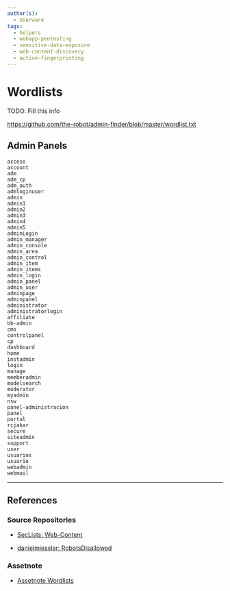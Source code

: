 ```yaml
---
author(s):
  - Userware
tags:
  - helpers
  - webapp-pentesting
  - sensitive-data-exposure
  - web-content-discovery
  - active-fingerprinting
---
```

# Wordlists

TODO: Fill this info

https://github.com/the-robot/admin-finder/blob/master/wordlist.txt

## Admin Panels

```
acceso
account
adm
adm_cp
adm_auth
admloginuser
admin
admin1
admin2
admin3
admin4
admin5
adminLogin
admin_manager
admin_console
admin_area
admin_control
admin_item
admin_items
admin_login
admin_panel
admin_user
adminpage
adminpanel
administrator
administratorlogin
affiliate
bb-admin
cms
controlpanel
cp
dashboard
home
instadmin
login
manage
memberadmin
modelsearch
moderator
myadmin
nsw
panel-administracion
panel
portal
rcjakar
secure
siteadmin
support
user
usuarios
usuario
webadmin
webmail
```

---
## References

### Source Repositories

- [SecLists: Web-Content](https://github.com/danielmiessler/SecLists/tree/master/Discovery/Web-Content)

- [danielmiessler: RobotsDisallowed](https://github.com/danielmiessler/RobotsDisallowed)

### Assetnote

- [Assetnote Wordlists](https://wordlists.assetnote.io/)